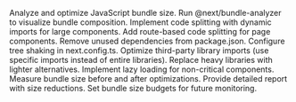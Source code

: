 Analyze and optimize JavaScript bundle size. Run @next/bundle-analyzer to visualize bundle composition. Implement code splitting with dynamic imports for large components. Add route-based code splitting for page components. Remove unused dependencies from package.json. Configure tree shaking in next.config.ts. Optimize third-party library imports (use specific imports instead of entire libraries). Replace heavy libraries with lighter alternatives. Implement lazy loading for non-critical components. Measure bundle size before and after optimizations. Provide detailed report with size reductions. Set bundle size budgets for future monitoring.
